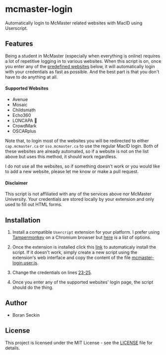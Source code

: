 # mcmaster-login
Automatically login to McMaster related websites with MacID using Userscript.

## Features
Being a student in McMaster (especially when everything is online) requires a lot of repetitive logging in to various websites. When this script is on, once you enter any of the [predefined websites](#supported-websites) below, it will automatically login with your credentials as fast as possible. And the best part is that you don't have to do anything at all.

#### Supported Websites
- Avenue
- Mosaic
- Childsmath
- Echo360
- LONCAPA 🤍
- CrowdMark
- OSCARplus

Note that, to login most of the websites you will be redirected to either `cap.mcmaster.ca` or `sso.mcmaster.ca` to use the regular MacID login. Both of these websites are already automated, so if a website is not on the list above but uses this method, it should work regardless.

I do not use all the websites, so if something doesn't work or you would like to add a new website, please let me know or make a pull request.

#### Disclaimer
This script is not affiliated with any of the services above nor McMaster University. Your credentials are stored locally by your extension and only used to fill out HTML forms.

## Installation
1. Install a compatible `Usercript` extension for your platform. I prefer using [Tampermonkey](https://www.tampermonkey.net/) on a Chromium browser but [here](https://github.com/OpenUserJs/OpenUserJS.org/wiki/Userscript-Beginners-HOWTO#how-do-i-get-going) is a list of options.

2. Once the extension is installed click this [link](https://github.com/boranseckin/mcmaster-login/raw/main/mcmaster-login.user.js) to automaticaly install the script. If it doesn't work, simply create a new script using the extension's web interface and copy the content of the file [mcmaster-login.user.js](mcmaster-login.user.js).

3. Change the credentials on lines [23-25](https://github.com/boranseckin/mcmaster-login/blob/main/mcmaster-login.user.js#L23-L25).

4. Once you enter any of the supported websites' login page, the script should do the thing.

## Author
- Boran Seckin

## License
This project is licensed under the MIT License - see the [LICENSE](LICENSE) file for details.
